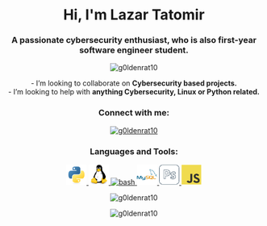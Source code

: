 <div align="center">

<h1>Hi, I'm Lazar Tatomir</h1>
<h3>A passionate cybersecurity enthusiast, who is also first-year software engineer student.</h3>

<p>
    <img src="https://komarev.com/ghpvc/?username=g0ldenrat10&label=Profile%20views&color=0e75b6&style=flat" alt="g0ldenrat10" />
</p>

<p>
- I’m looking to collaborate on <b>Cybersecurity based projects.</b><br>
- I’m looking to help with <b>anything Cybersecurity, Linux or Python related.</b>
</p>

<h3>Connect with me:</h3>
<p>
    <a href="https://www.youtube.com/@g0ldenrat10" target="_blank">
        <img src="https://raw.githubusercontent.com/rahuldkjain/github-profile-readme-generator/master/src/images/icons/Social/youtube.svg" alt="g0ldenrat10" height="30" width="40" />
    </a>
</p>

<h3>Languages and Tools:</h3>
<p> 
    <a href="https://www.python.org" target="_blank" rel="noreferrer"> 
        <img src="https://raw.githubusercontent.com/devicons/devicon/master/icons/python/python-original.svg" alt="python" width="40" height="40"/> 
    </a> 
    <a href="https://www.linux.org/" target="_blank" rel="noreferrer"> 
        <img src="https://raw.githubusercontent.com/devicons/devicon/master/icons/linux/linux-original.svg" alt="linux" width="40" height="40"/> 
    </a> 
    <a href="https://www.gnu.org/software/bash/" target="_blank" rel="noreferrer"> 
        <img src="https://www.vectorlogo.zone/logos/gnu_bash/gnu_bash-icon.svg" alt="bash" width="40" height="40"/> 
    </a>
    <a href="https://www.mysql.com/" target="_blank" rel="noreferrer"> 
        <img src="https://raw.githubusercontent.com/devicons/devicon/master/icons/mysql/mysql-original-wordmark.svg" alt="mysql" width="40" height="40"/> 
    </a>
    <a href="https://www.photoshop.com/en" target="_blank" rel="noreferrer"> 
        <img src="https://raw.githubusercontent.com/devicons/devicon/master/icons/photoshop/photoshop-line.svg" alt="photoshop" width="40" height="40"/> 
    </a>
    <a href="https://developer.mozilla.org/en-US/docs/Web/JavaScript" target="_blank" rel="noreferrer"> 
        <img src="https://raw.githubusercontent.com/devicons/devicon/master/icons/javascript/javascript-original.svg" alt="javascript" width="40" height="40"/> 
    </a>
</p>

<p>
    <img src="https://github-readme-stats.vercel.app/api?username=g0ldenrat10&show_icons=true&locale=en" alt="g0ldenrat10" />
</p>

<p>
    <img src="https://github-readme-streak-stats.herokuapp.com/?user=g0ldenrat10&" alt="g0ldenrat10" />
</p>

</div>
